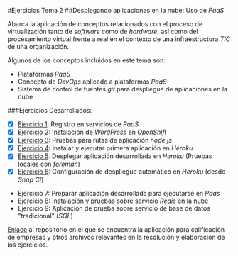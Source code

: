 #Ejercicios Tema 2
##Desplegando aplicaciones en la nube: Uso de _PaaS_

Abarca la aplicación de conceptos relacionados con el proceso de virtualización tanto de _software_ como de _hardware_, así como del procesamiento virtual frente a real en el contexto de una infraestructura _TIC_ de una organización.

Algunos de los conceptos incluidos en este tema son:

- Plataformas _PaaS_
- Concepto de _DevOps_ aplicado a plataformas _PaaS_
- Sistema de control de fuentes _git_ para despliegue de aplicaciones en la nube

###Ejercicios Desarrollados:

* [X] [Ejercicio 1](https://github.com/JJ/clases-CC-2015-16/blob/master/ejercicios/AbelFranciscoAgra/2_Uso_de_PaaS/Ejercicio1.md): Registro en servicios de _PaaS_
* [X] [Ejercicio 2](https://github.com/JJ/clases-CC-2015-16/blob/master/ejercicios/AbelFranciscoAgra/2_Uso_de_PaaS/Ejercicio2.md): Instalación de _WordPress_ en _OpenShift_
* [X] [Ejercicio 3](https://github.com/JJ/clases-CC-2015-16/blob/master/ejercicios/AbelFranciscoAgra/2_Uso_de_PaaS/Ejercicio3.md): Pruebas para rutas de aplicación _node.js_
* [X] [Ejercicio 4](https://github.com/JJ/clases-CC-2015-16/blob/master/ejercicios/AbelFranciscoAgra/2_Uso_de_PaaS/Ejercicio4.md): Instalar y ejecutar primera aplicación en _Heroku_
* [X] [Ejercicio 5](https://github.com/JJ/clases-CC-2015-16/blob/master/ejercicios/AbelFranciscoAgra/2_Uso_de_PaaS/Ejercicio5.md): Desplegar aplicación desarrollada en _Heroku_ (Pruebas locales con _foreman_)
* [X] [Ejercicio 6](https://github.com/JJ/clases-CC-2015-16/blob/master/ejercicios/AbelFranciscoAgra/2_Uso_de_PaaS/Ejercicio6.md): Configuración de despliegue automático en _Heroku_ (desde _Snap CI_)
* Ejercicio 7: Preparar aplicación desarrollada para ejecutarse en _Paas_
* Ejercicio 8: Instalación y pruebas sobre servicio _Redis_ en la nube
* Ejercicio 9: Aplicación de prueba sobre servicio de base de datos "tradicional" (_SQL_)

[Enlace](https://github.com/jfrancisco4490/calificacionEmpresa_2) al repositorio en el que se encuentra la aplicación para calificación de empresas y otros archivos relevantes en la resolución y elaboración de los ejercicios.